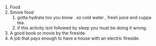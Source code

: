 1. Food
2. Smore food
   1. gotta hydrate too you know . so cold water , fresh juice and cuppa tea.
   2. if this activity isnt followed by sleep you must be doing it wrong.
3. A good book or movie by the fireside.
4. A job that pays enough to have a house with an electric fireside.
